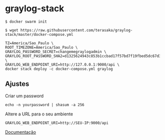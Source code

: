 # graylog-stack

```
$ docker swarm init

$ wget https://raw.githubusercontent.com/terasaka/graylog-stack/master/docker-compose.yml

TZ=America/Sao_Paulo \
ROOT_TIMEZONE=America/Sao_Paulo \
GRAYLOG_PASSWORD_SECRET=changemegraylogadmin \
GRAYLOG_ROOT_PASSWORD_SHA2=d1325624943c853b1ccbad17f57bd7f19fbed5dc67d3ceb50fe31f331329666a \
GRAYLOG_WEB_ENDPOINT_URI=http://127.0.0.1:9000/api \
docker stack deploy -c docker-compose.yml graylog 
```

## Ajustes

Criar um password

```echo -n yourpassword | shasum -a 256```

Altere a URL para o seu ambiente

```GRAYLOG_WEB_ENDPOINT_URI=http://SEU-IP:9000/api```

[Documentação](http://docs.graylog.org/en/2.4/index.html)
